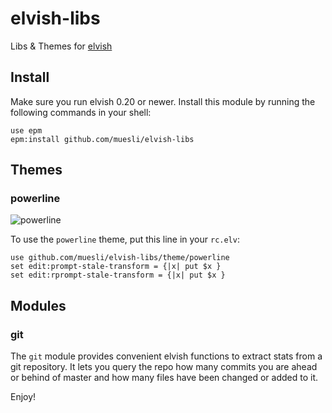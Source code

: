 # elvish-libs
Libs & Themes for [elvish](https://github.com/elves/elvish)

## Install

Make sure you run elvish 0.20 or newer. Install this module by running the
following commands in your shell:

```
use epm
epm:install github.com/muesli/elvish-libs
```

## Themes

### powerline

![powerline](screenshots/powerline.png)

To use the `powerline` theme, put this line in your `rc.elv`:

```
use github.com/muesli/elvish-libs/theme/powerline
set edit:prompt-stale-transform = {|x| put $x }
set edit:rprompt-stale-transform = {|x| put $x }
```

## Modules

### git

The `git` module provides convenient elvish functions to extract stats from a
git repository. It lets you query the repo how many commits you are ahead or
behind of master and how many files have been changed or added to it.

Enjoy!
